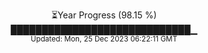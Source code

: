 <p align="center">
⏳Year Progress (98.15 %) <br>
█████████████████████████████▁ <br>
<sub>Updated: Mon, 25 Dec 2023 06:22:11 GMT</sub>
</p>

